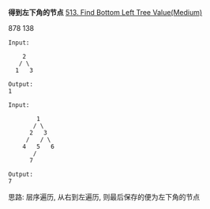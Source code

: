 **得到左下角的节点**
[513. Find Bottom Left Tree Value(Medium)](https://leetcode.com/problems/find-bottom-left-tree-value/)

878
138

```
Input:

    2
   / \
  1   3

Output:
1

Input:

        1
       / \
      2   3
     /   / \
    4   5   6
       /
      7

Output:
7
```
思路: 层序遍历, 从右到左遍历, 则最后保存的便为左下角的节点